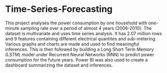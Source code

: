 # Time-Series-Forecasting

This project analyses the power consumption by one household with one-minute sampling rate over a period of almost 4 years (2006-2010). The dataset is multivariate and
uses time series analysis. It has 2.07 million rows and 9 features containing different electrical quantites and sub-metering. Various graphs and charts are made and 
used to find meaningful inferences. This is then followed by building a Long Short Term Memory (LSTM) model under Recurrent Neural Networks (RNN) to predict power 
consumption for the future years. Power BI was also used to create a dashboard summarizing the dataset and inferences.
